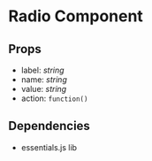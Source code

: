 # Radio Component

## Props

- label: _string_
- name: _string_
- value: _string_
- action: `function()`

## Dependencies

- essentials.js lib
